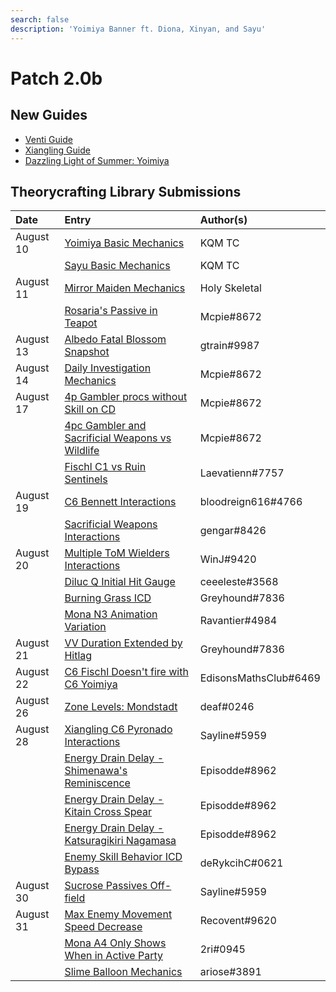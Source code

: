 ```yaml
---
search: false
description: 'Yoimiya Banner ft. Diona, Xinyan, and Sayu'
---
```


# Patch 2.0b

## New Guides

* [Venti Guide](https://keqingmains.com/venti/)
* [Xiangling Guide](https://keqingmains.com/xiangling/)
* [Dazzling Light of Summer: Yoimiya](https://keqingmains.com/yoimiya/)

## Theorycrafting Library Submissions

| Date | Entry | Author\(s\) |
| :--- | :--- | :--- |
| August 10 | [Yoimiya Basic Mechanics](../../evidence/characters/pyro/yoimiya.md#basic-yoimiya-mechanics) | KQM TC |
|  | [Sayu Basic Mechanics](../../evidence/characters/anemo/sayu.md#basic-sayu-mechanics) | KQM TC |
| August 11 | [Mirror Maiden Mechanics](../../evidence/combat-mechanics/enemy-mechanics/enemy-interactions.md#mirror-maiden-mechanics) | Holy Skeletal |
|  | [Rosaria's Passive in Teapot](../../evidence/characters/cryo/rosaria.md#rosarias-passive-doesnt-work-in-the-serenitea-pot) | Mcpie\#8672 |
| August 13 | [Albedo Fatal Blossom Snapshot](../../evidence/characters/geo/albedo.md#albedos-fatal-blossoms-snapshots-when-his-e-is-cast-not-his-q) | gtrain\#9987 |
| August 14 | [Daily Investigation Mechanics](../../evidence/general-mechanics/lifeskills.md#investigation-mechanics) | Mcpie\#8672 |
| August 17 | [4p Gambler procs without Skill on CD](../../evidence/equipment/artifacts.md#4p-gambler-procs-without-skill-on-cd) | Mcpie\#8672 |
|  | [4pc Gambler and Sacrificial Weapons vs Wildlife](../../evidence/combat-mechanics/enemy-mechanics/miscellaneous-entries.md#4pc-gambler-and-sacrificial-weapons-wildlife-interaction) | Mcpie\#8672 |
|  | [Fischl C1 vs Ruin Sentinels](../../evidence/combat-mechanics/enemy-mechanics/enemy-interactions.md#fischl-c1-bug-interaction-with-ruin-sentinels) | Laevatienn\#7757 |
| August 19 | [C6 Bennett Interactions](../../evidence/characters/pyro/bennett.md#c6-bennett-pyro-damage-bonus-affects-catalyst-and-bow-wielders) | bloodreign616\#4766 |
|  | [Sacrificial Weapons Interactions](../../evidence/equipment/weapons.md#sacrificial-weapons-interactions) | gengar\#8426 |
| August 20 | [Multiple ToM Wielders Interactions](../../evidence/equipment/artifacts.md#4pc-tom-does-not-stack-and-resets-duration) | WinJ\#9420 |
|  | [Diluc Q Initial Hit Gauge](../../evidence/characters/pyro/diluc.md#diluc-q-initial-hit-is-2u) | ceeeleste\#3568 |
|  | [Burning Grass ICD](../../evidence/combat-mechanics/enemy-mechanics/overworld.md#burning-grass-has-standard-icd) | Greyhound\#7836 |
|  | [Mona N3 Animation Variation](../../evidence/characters/hydro/mona.md#mona-3rd-aa-has-two-different-animations) | Ravantier\#4984 |
| August 21 | [VV Duration Extended by Hitlag](../../evidence/equipment/artifacts.md#vv-duration-extended-by-hitlag) | Greyhound\#7836 |
| August 22 | [C6 Fischl Doesn't fire with C6 Yoimiya](../../evidence/characters/electro/fischl.md#c6-fischl-doesnt-fire-with-c6-yoi) | EdisonsMathsClub\#6469 |
| August 26 | [Zone Levels: Mondstadt](../../evidence/combat-mechanics/enemy-mechanics/overworld.md#zone-levels-mondstadt) |  deaf\#0246 |
| August 28 | [Xiangling C6 Pyronado Interactions](../../evidence/characters/pyro/xiangling.md#xl-pyronado-does-not-benefit-from-her-c6) | Sayline\#5959 |
|  | [Energy Drain Delay - Shimenawa's Reminiscence](../../evidence/equipment/artifacts.md#shimenawa-energy-drain-delay) | Episodde\#8962 |
|  | [Energy Drain Delay - Kitain Cross Spear](../../evidence/equipment/weapons.md#kitain-spear-energy-drain-delay) | Episodde\#8962 |
|  | [Energy Drain Delay - Katsuragikiri Nagamasa](../../evidence/equipment/weapons.md#katsuragikiri-nagamasa-energy-drain-delay) | Episodde\#8962 |
|  | [Enemy Skill Behavior ICD Bypass](../../evidence/combat-mechanics/enemy-mechanics/enemy-interactions.md#ruin-hunter-weakspot-abuse) | deRykcihC\#0621 |
| August 30 | [Sucrose Passives Off-field](../../evidence/characters/anemo/sucrose.md#sucrose-passives-off-field-triggering) | Sayline\#5959 |
| August 31 | [Max Enemy Movement Speed Decrease](../../evidence/general-mechanics/movement-and-physics.md#max-enemy-mvsp-decrease) | Recovent\#9620 |
|  | [Mona A4 Only Shows When in Active Party](../../evidence/characters/hydro/mona.md#mona-a4-passive-only-shows-when-shes-active) | 2ri\#0945 |
|  | [Slime Balloon Mechanics](../../evidence/combat-mechanics/enemy-mechanics/enemy-interactions.md#slime-balloon) | ariose\#3891 |